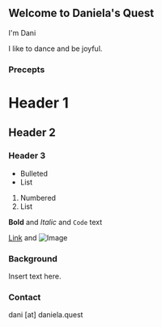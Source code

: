 ## Welcome to Daniela's Quest

I'm Dani

I like to dance and be joyful.

### Precepts

# Header 1
## Header 2
### Header 3

- Bulleted
- List

1. Numbered
2. List

**Bold** and _Italic_ and `Code` text

[Link](url) and ![Image](src)


### Background

Insert text here.

### Contact

dani [at] daniela.quest
